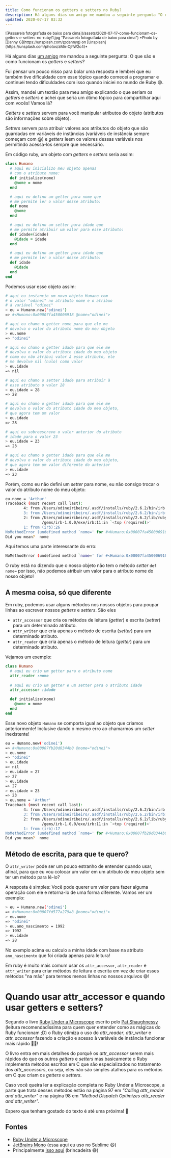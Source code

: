 ```yaml
---
title: Como funcionam os getters e setters no Ruby?
description: Há alguns dias um amigo me mandou a seguinte pergunta "O que são e como funcionam os getters e setters no Ruby?". Assim, mandei um textão para meu amigo explicando o que seriam os getters e setters e achei que seria um ótimo tópico para compartilhar aqui com vocês! Vamos lá?
updated: 2020-07-17 03:32
---
```


<small>
  ![Passarela fotografada de baixo para cima](/assets/2020-07-17-como-funcionam-os-getters-e-setters-no-ruby/1.jpg "Passarela fotografada de baixo para cima")
  *Photo by [Danny G](https://unsplash.com/@dannyg) on [Unsplash](https://unsplash.com/photos/aMn-CjhW2c4)*
</small>

Há alguns dias [um amigo](https://github.com/MoisesBorges) me mandou a seguinte pergunta: O que são e como funcionam os *getters* e *setters*?

Fui pensar um pouco nisso para bolar uma resposta e lembrei que eu também tive dificuldade com esse tópico quando comecei a programar e continuei tendo dificuldades com isso quando iniciei no mundo de Ruby 😅.

Assim, mandei um textão para meu amigo explicando o que seriam os *getters* e *setters* e achei que seria um ótimo tópico para compartilhar aqui com vocês! Vamos lá?

*Getters* e *setters* servem para você manipular atributos do objeto (atributos são informações sobre objeto).

*Setters* servem para atribuir valores aos atributos do objeto que são guardadas em variáveis de instâncias (variáveis de instância sempre começam com @) e *getters* leem os valores dessas variáveis nos permitindo acessa-los sempre que necessário.

Em código ruby, um objeto com *getters* e *setters* seria assim:

```ruby
class Humano
  # aqui eu inicializo meu objeto apenas
  # com o atributo nome:
  def initialize(nome)
    @nome = nome
  end

  # aqui eu defino um getter para nome que
  # me permite ler o valor desse atributo:
  def nome
    @nome
  end

  # aqui eu defino um setter para idade que
  # me permite atribuir um valor para esse atributo:
  def idade=(idade)
    @idade = idade
  end

  # aqui eu defino um getter para idade que
  # me permite ler o valor desse atributo:
  def idade
    @idade
  end
end

```

Podemos usar esse objeto assim:

```bash
# aqui eu instancio um novo objeto Humano com
# o valor "odinei" no atributo nome e o atribuo
# à variável "odinei"
> eu = Humano.new('odinei')
=> #<Humano:0x00007fa450006918 @nome="odinei">

# aqui eu chamo o getter nome para que ele me
# devolva o valor do atributo nome do meu objeto
> eu.nome
=> "odinei"

# aqui eu chamo o getter idade para que ele me
# devolva o valor do atributo idade do meu objeto
# como eu não atribui valor à esse atributo, ele
# me devolve nil (nulo) como valor
> eu.idade
=> nil

# aqui eu chamo o setter idade para atribuir à
# esse atributo o valor 28
> eu.idade = 28
=> 28

# aqui eu chamo o getter idade para que ele me
# devolva o valor do atributo idade do meu objeto,
# que agora tem um valor
> eu.idade
=> 28

# aqui eu sobreescrevo o valor anterior do atributo
# idade para o valor 23
> eu.idade = 23
=> 23

# aqui eu chamo o getter idade para que ele me
# devolva o valor do atributo idade do meu objeto,
# que agora tem um valor diferente do anterior
> eu.idade
=> 23

```

Porém, como eu não defini um *setter* para nome, eu não consigo trocar o valor do atributo nome do meu objeto:

```bash
eu.nome = 'Arthur'
Traceback (most recent call last):
        4: from /Users/odineiribeiro/.asdf/installs/ruby/2.6.2/bin/irb:23:in `<main>'
        3: from /Users/odineiribeiro/.asdf/installs/ruby/2.6.2/bin/irb:23:in `load'
        2: from /Users/odineiribeiro/.asdf/installs/ruby/2.6.2/lib/ruby/gems/2.6.0
                /gems/irb-1.0.0/exe/irb:11:in `<top (required)>'
        1: from (irb):26
NoMethodError (undefined method `nome=' for #<Humano:0x00007fa450006918 @nome="odinei", @idade=23>)
Did you mean?  nome

```

Aqui temos uma parte interessante do erro:

```bash
NoMethodError (undefined method `nome=' for #<Humano:0x00007fa450006918 @nome="odinei", @idade=23>)
```

O ruby está no dizendo que o nosso objeto não tem o método *setter* `def nome=` por isso, não podemos atribuir um valor para o atributo nome do nosso objeto!

## A mesma coisa, só que diferente

Em ruby, podemos usar alguns métodos nos nossos objetos para poupar linhas ao escrever nossos *getters* e *setters*.
São eles

- `attr_accessor` que cria os métodos de leitura (*getter*) e escrita (*setter*) para um determinado atributo.
- `attr_writer` que cria apenas o método de escrita (*setter*) para um determinado atributo.
- `attr_reader` que cria apenas o método de leitura (*getter*) para um determinado atributo.

Vejamos um exemplo:

```ruby
class Humano
  # aqui eu crio um getter para o atributo nome
  attr_reader :nome
  
  # aqui eu crio um getter e um setter para o atributo idade 
  attr_accessor :idade

  def initialize(nome)
    @nome = nome
  end
end

```

Esse novo objeto `Humano` se comporta igual ao objeto que criamos anteriormente! Inclusive dando o mesmo erro ao chamarmos um *setter*  inexistente!

```bash
eu = Humano.new('odinei')
=> #<Humano:0x00007fb20d0344b0 @nome="odinei">
> eu.nome
=> "odinei"
> eu.idade
=> nil
> eu.idade = 27
=> 27
> eu.idade
=> 27
> eu.idade = 23
=> 23
> eu.nome = 'Arthur'
Traceback (most recent call last):
        4: from /Users/odineiribeiro/.asdf/installs/ruby/2.6.2/bin/irb:23:in `<main>'
        3: from /Users/odineiribeiro/.asdf/installs/ruby/2.6.2/bin/irb:23:in `load'
        2: from /Users/odineiribeiro/.asdf/installs/ruby/2.6.2/lib/ruby/gems/2.6.0
                /gems/irb-1.0.0/exe/irb:11:in `<top (required)>'
        1: from (irb):17
NoMethodError (undefined method `nome=' for #<Humano:0x00007fb20d0344b0 @nome="odinei", @idade=23>)
Did you mean?  nome

```

## Método de escrita, para que te quero?

O `attr_writer` pode ser um pouco estranho de entender quando usar, afinal, para que eu vou colocar um valor em um atributo do meu objeto sem ter um método para lê-lo?

A resposta é simples: Você pode querer um valor para fazer alguma operação com ele e retorna-lo de uma forma diferente. Vamos ver um exemplo:

```bash
> eu = Humano.new('odinei')
=> #<Humano:0x00007fd577a279a8 @nome="odinei">
> eu.nome
=> "odinei"
> eu.ano_nascimento = 1992
=> 1992
> eu.idade
=> 28

```

No exemplo acima eu calculo a minha idade com base na atributo `ano_nascimento` que foi criada apenas para leitura!

Em ruby é muito mais comum usar os `attr_accessor`, `attr_reader` e `attr_writer` para criar métodos de leitura e escrita em vez de criar esses métodos "na mão" para termos menos linhas no nossos arquivos 😄!

# Quando usar attr_accessor e quando usar getters e setters?

Segundo o livro [Ruby Under a Microscope](http://patshaughnessy.net/ruby-under-a-microscope) escrito pelo [Pat Shaughnessy](http://patshaughnessy.net/) (leitura recomendadíssima para quem quer entender como as mágicas do Ruby funcionam ;D) o Ruby otimiza o uso do *attr_reader*, *attr_writer* e *attr_accessor* fazendo a criação e acesso à variáveis de instância funcionar mais rápido 🚗💨!

O livro entra em mais detalhes do porquê os *attr_accessor* serem mais rápidos do que os outros *getters* e *setters* mas basicamente o Ruby implementa métodos escritos em C que são especializados no tratamento dos *attr_accessors*, ou seja, eles não são simples atalhos  para os métodos em C que criam os *getters* e *setters*.


Caso você queira ler a explicação completa no Ruby Under a Microscope, a parte que trata desses métodos estão na página 97 em *"Calling attr_reader and attr_writer"* e na página 98 em *"Method Dispatch Optimizes attr_reader and attr_writer".*

Espero que tenham gostado do texto é até uma próxima! 👋

## Fontes

- [Ruby Under a Microscope](http://patshaughnessy.net/ruby-under-a-microscope)
- [JetBrains Mono](https://www.jetbrains.com/pt-pt/lp/mono/) (essa aqui eu uso no Sublime 😆)
- Principalmente [isso aqui](https://www.youtube.com/watch?v=AAZWiY_ZfP0) (brincadeira 😅)
